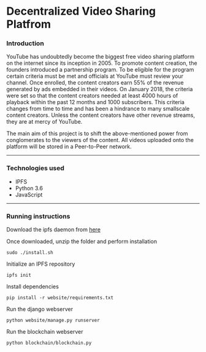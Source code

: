 # Decentralized Video Sharing Platfrom

### Introduction

YouTube has undoubtedly become the biggest free video sharing platform on the internet since its inception in 2005. To promote content creation, the founders introduced a partnership program. To be eligible for the program certain criteria must be met and officials at YouTube must review your channel. Once enrolled, the content creators earn 55% of the revenue generated by ads embedded in their videos. On January 2018, the criteria were set so that the content creators needed at least 4000 hours of playback within the past 12 months and 1000 subscribers. This criteria changes from time to time and has been a hindrance to many smallscale content creators. Unless the content creators have other revenue streams, they are at mercy of YouTube. 

The main aim of this project is to shift the above-mentioned power from conglomerates to the viewers of the content. All videos uploaded onto the platform will be stored in a Peer-to-Peer network.


-----

### Technologies used 

- IPFS
- Python 3.6
- JavaScript

-----

### Running instructions

Download the ipfs daemon from <a href='https://dist.ipfs.io/#go-ipfs'>here</a>

Once downloaded, unzip the folder and perform installation

```
sudo ./install.sh
```

Initialize an IPFS repository

```
ipfs init
```

Install dependencies

```
pip install -r website/requirements.txt
```

Run the django webserver

```
python website/manage.py runserver
```

Run the blockchain webserver

```
python blockchain/blockchain.py 
```
